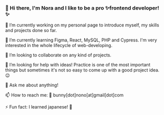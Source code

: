 ### 👋 Hi there, I'm Nora and I like to be a pro ✨frontend developer!✨

 🔭 I’m currently working on my personal page to introduce myself, my skills and projects done so far.
 
 🌱 I’m currently learning Figma, React, MySQL, PHP and Cypress. I'm very interested in the whole lifecycle of web-developing.
 
 👯 I’m looking to collaborate on any kind of projects.
 
 🤔 I’m looking for help with ideas! Practice is one of the most important things but sometimes it's not so easy to come up with a good project idea. 😉
 
 💬 Ask me about anything! 
 
 📫 How to reach me: 📩 bunny[dot]nono[at]gmail[dot]com
 
 ⚡ Fun fact: I learned japanese! 💖
 

<!--
**Nori004/Nori004** is a ✨ _special_ ✨ repository because its `README.md` (this file) appears on your GitHub profile.

Here are some ideas to get you started:

- 🔭 I’m currently working on ...
- 🌱 I’m currently learning ...
- 👯 I’m looking to collaborate on ...
- 🤔 I’m looking for help with ...
- 💬 Ask me about ...
- 📫 How to reach me: ...
- 😄 Pronouns: ...
- ⚡ Fun fact: ...
-->
